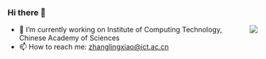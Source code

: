### Hi there 👋
<img align="right" src="https://github-readme-stats.vercel.app/api?username=fathyshalaby&show_icons=true&icon_color=805AD5&text_color=718096&bg_color=ffffff&hide_title=true" />

- 🔭 I’m currently working on Institute of Computing Technology, Chinese Academy of Sciences
- 📫 How to reach me: zhanglingxiao@ict.ac.cn
<!--
**fathyshalaby/fathyshalaby** is a ✨ _special_ ✨ repository because its `README.md` (this file) appears on your GitHub profile.

Here are some ideas to get you started:

- 🔭 I’m currently working on ...
- 🌱 I’m currently learning ...
- 👯 I’m looking to collaborate on ...
- 🤔 I’m looking for help with ...
- 💬 Ask me about ...
- 📫 How to reach me: ...
- 😄 Pronouns: ...
- ⚡ Fun fact: ...
-->
